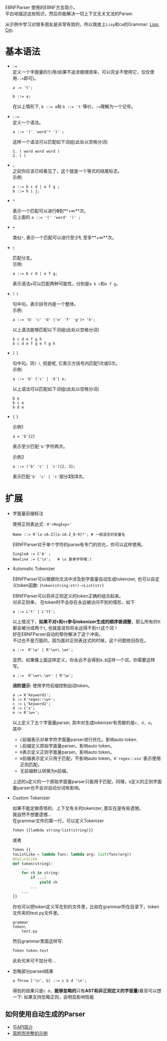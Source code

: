 EBNFParser 使用的EBNF方言简介。  
平白地描述这些知识，然后你能解决一切上下文无关文法的Parser.

从示例中学习对很多朋友是非常有效的，所以我放上`Lisp`和`Cm`的Grammar:
[Lisp](https://github.com/thautwarm/EBNFParser/blob/master/tests/Ruikowa/Lang/Lisp/grammar),
[Cm](https://github.com/thautwarm/EBNFParser/blob/master/tests/Ruikowa/Lang/Cm/grammar).

# 基本语法

- `:=`  
定义一个字面量的引用(如果不追求极限效率，可以完全不使用它，仅仅使用`::=`即可)。
    ```
    a := 't';
    
    b ::= a;
    ```
    在以上情形下, `b ::= a`和 `b ::= 't'`等价，`:=`理解为一个记号。

- `::=`  
    定义一个语法。

    ```
    a ::= '(' 'word'* ')' ;
    ```

    这样一个语法可以匹配如下词组(此处以空格分词)
    ```
    1. ( word word word )
    2. ( )
    ```

- `;`  
    之前你应该已经看见了，这个就是一个等式的结尾标志。  
    示例:

    ```
    a ::= b c d | e f g ;
    b ::= h i j;
    ```

- `*`  

    表示一个匹配可以进行**0**到**+∞**次。  
    见上面的 `a ::= '(' 'word' ')' ;`

- `+`  

    类似`*`, 表示一个匹配可以进行至少**1**, 至多**+∞**次。  

- `|`  

    匹配分支。  
    示例:
    ```
    a ::= b c d | e f g;
    ```
    表示语法`a`可以匹配两种可能性，分别是`a b c`和`e f g`。


- `(`  `)`  

    句中句。表示括号内是一个整体。  
    示例:
    ```
    a ::= 'b' 'c' 'd' ('e' 'f' 'g')+ 'h';
    ```
    以上语法能够匹配以下词组(此处以空格分词)
    ```
    b c d e f g h
    b c d e f g e f g h
    ```

- `[` `]`  

    句中句。同`(` `)`, 但是呢, 它表示方括号内匹配1次或0次。  
    示例:  
    ```
    a ::= 'b' ['c' | 'd'] e;
    ```
    以上语法可以匹配如下词组(此处以空格分词)
    ```
    b e
    b c e
    b d e
    ```
- `{` `}`  

    示例1 
    ```
    a = 'b'{2}
    ```
    表示至少匹配`'b'`字符两次。  

    示例2
    ```
    a ::= ('b' 'c' | 'c'){2, 3};
    ```
    表示匹配`'b' 'c' | 'c'`部分**2**到**3**次。
    

# 扩展

- 字面量前缀标注  

    使用正则表达式 : `R'<RegExp>'`

    ```
    Name ::= R'[a-zA-Z][a-zA-Z_0-9]*'; # 一般语言的变量名
    ```

    EBNFParser对于单个字符的parse有专门的优化，你可以这样使用。
    ```
    SingleA := C'A' ;
    Newline := C'\n';   # \x 是单字符哦:)
    ```


- Automatic Tokenizer  

    EBNFParser可以根据你文法中涉及到字面量自动生成tokenizer, 也可以自定义token函数:
    (`token(string:str)->List[str]`

    EBNFParser可以将非正则定义的token正确的组合起来。  
    对非正则串， 在token时不会存在永远被访问不到的情形，如下

    ```
    a ::= L't' | L'tt';
    ```

    以上情况下，**如果不对`t`和`tt`参与tokenizer生成的顺序做调整**，那么所有的tt都会被分成两个`t`, 也就是说你将永远得不到`tt`这个词！  
    好在EBNFParser自动的帮你解决了这个冲突。  
    不过也不是万能的，因为面对正则表达式的时候，这个问题依旧存在。
    ```
    a ::=  R'\w' | R'\w+\.\w+';
    ```
    显然，如果像上面这样定义，你永远不会得到`A.B`这样一个词，你需要这样写。
    ```
    a ::=  R'\w+\.\w+' | R'\w';
    ```

    **进阶提示**: 使用字符前缀控制自动token。
    ```
    a := K'keyword1';
    b := K'regex::\w+';
    c := L'keyword2';
    d := C'x';
    e := R'\w+';
    ``` 
    以上定义了五个字面量parser, 其中对生成tokenizer有贡献的是`c, d, e`。   
    其中
    - `C`前缀表示对单字符字面量parser进行优化。影响auto token. 
    - `L`前缀定义原始字面量parser。影响auto token。  
    - `R`表示定义正则字面量parser。影响auto token。
    - `K`前缀表示定义只用于匹配，不影响auto token。`K'regex::xxx'`表示使用正则匹配。
    - 无前缀默认转换为`K`前缀。
    
    上述的`a`定义的一个原始字面量parser只能用于匹配，同理，`b`定义的正则字面量parser也不会对自动分词有影响。
    
    


- Custom Tokenizer  
 
    如果不能定做奇怪的、上下文有关的tokenizer, 那实在是有些遗憾。  
    我自然不想要遗憾...  
    在grammar文件的第一行，可以定义Tokenizer
    ```
    Token {{lambda string:list(string)}}
    ```
    或者
    ```python
    Token {{
    toListLike = lambda func: lambda arg: list(func(arg))
    @toListLike
    def token(string):
        ...
        for ch in string:
            if ...:
                yield ch
            ...
        ...
    }}
    ```
    
    你也可以把token定义写在别的文件里，比如在grammar所在目录下，token文件夹的test.py文件里。  
    ```
    grammar
    token\
        test.py
    ```

    然后grammar里面这样写:
    ```
    Token token.test
    ```
    此处句末可不加分号...

- 忽略部分parsed结果  

    ```
    a Throw ['\n', b] ::= c b d '\n';
    ```
    得到的结果只是`c d`，**能够忽略的**只有**AST和非正则定义的字面量**(看官可以想一下: 如果支持忽略正则，会明显影响性能


## 如何使用自动生成的Parser

- 见[API简介](https://github.com/thautwarm/EBNFParser/blob/master/api.md)  
- [简短而完整的示例](https://github.com/thautwarm/EBNFParser/blob/master/tests/Ruikowa/Lang/Lisp/test_api.py)








    















    


